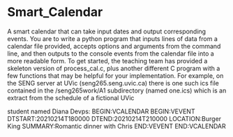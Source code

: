 # Smart_Calendar
A smart calendar that can take input dates and output corresponding events.
You are to write a python program that inputs lines of data from a calendar file provided, accepts options and
arguments from the command line, and then outputs to the console events from the calendar file into a
more readable form. To get started, the teaching team has provided a skeleton version of process_cal.c,
plus another different C program with a few functions that may be helpful for your implementation. For
example, on the SENG server at UVic (seng265.seng.uvic.ca) there is one such ics file contained in the
/seng265work/A1 subdirectory (named one.ics) which is an extract from the schedule of a fictional UVic

student named Diana Devps:
BEGIN:VCALENDAR
BEGIN:VEVENT
DTSTART:20210214T180000
DTEND:20210214T210000
LOCATION:Burger King
SUMMARY:Romantic dinner with Chris
END:VEVENT
END:VCALENDAR
